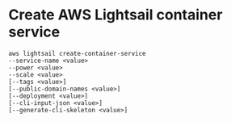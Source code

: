 # Create AWS Lightsail container service

```
aws lightsail create-container-service
--service-name <value>
--power <value>
--scale <value>
[--tags <value>]
[--public-domain-names <value>]
[--deployment <value>]
[--cli-input-json <value>]
[--generate-cli-skeleton <value>]
```
